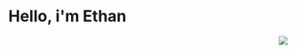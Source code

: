 <h1> Hello, i'm Ethan </h1>
<img src="https://user-images.githubusercontent.com/132306277/235547711-76368b15-fe48-4196-9874-d75814353851.gif" align='right'/>
